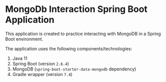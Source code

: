 # MongoDb Interaction Spring Boot Application

This application is created to practice interacting with MongoDB in a Spring Boot environment.

The application uses the following components/technologies:
1. Java 11
2. Spring Boot (version `2.6.4`)
3. MongoDB (`spring-boot-starter-data-mongodb` dependency)
4. Gradle wrapper (version `7.4`)
